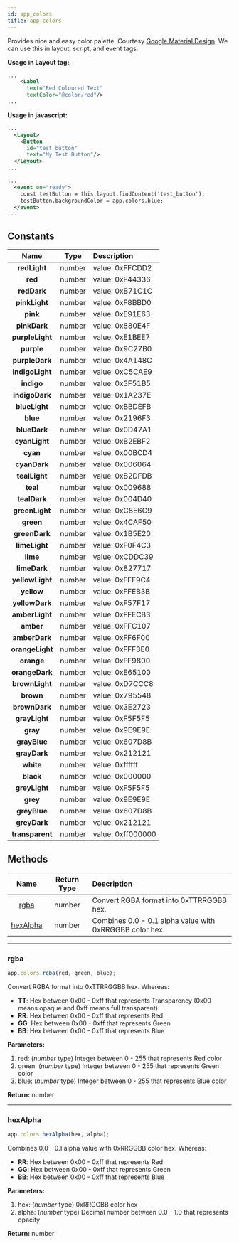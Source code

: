 ```yaml
---
id: app_colors
title: app.colors
---
```


Provides nice and easy color palette. Courtesy [Google Material Design](https://material.io/design/color/the-color-system.html). We can use this in layout, script, and event tags.

**Usage in Layout tag:**

```xml
...
    <Label
      text="Red Coloured Text"
      textColor="@color/red"/>
...
```

**Usage in javascript:**

```xml
...
  <Layout>
    <Button
      id="test_button"
      text="My Test Button"/>
  </Layout>
...
```

```xml
...
  <event on="ready">
    const testButton = this.layout.findContent('test_button');
    testButton.backgroundColor = app.colors.blue;
  </event>
...
```

## Constants

|      Name       |  Type  | Description       |
| :-------------: | :----: | :---------------- |
|  **redLight**   | number | value: 0xFFCDD2   |
|     **red**     | number | value: 0xF44336   |
|   **redDark**   | number | value: 0xB71C1C   |
|  **pinkLight**  | number | value: 0xF8BBD0   |
|    **pink**     | number | value: 0xE91E63   |
|  **pinkDark**   | number | value: 0x880E4F   |
| **purpleLight** | number | value: 0xE1BEE7   |
|   **purple**    | number | value: 0x9C27B0   |
| **purpleDark**  | number | value: 0x4A148C   |
| **indigoLight** | number | value: 0xC5CAE9   |
|   **indigo**    | number | value: 0x3F51B5   |
| **indigoDark**  | number | value: 0x1A237E   |
|  **blueLight**  | number | value: 0xBBDEFB   |
|    **blue**     | number | value: 0x2196F3   |
|  **blueDark**   | number | value: 0x0D47A1   |
|  **cyanLight**  | number | value: 0xB2EBF2   |
|    **cyan**     | number | value: 0x00BCD4   |
|  **cyanDark**   | number | value: 0x006064   |
|  **tealLight**  | number | value: 0xB2DFDB   |
|    **teal**     | number | value: 0x009688   |
|  **tealDark**   | number | value: 0x004D40   |
| **greenLight**  | number | value: 0xC8E6C9   |
|    **green**    | number | value: 0x4CAF50   |
|  **greenDark**  | number | value: 0x1B5E20   |
|  **limeLight**  | number | value: 0xF0F4C3   |
|    **lime**     | number | value: 0xCDDC39   |
|  **limeDark**   | number | value: 0x827717   |
| **yellowLight** | number | value: 0xFFF9C4   |
|   **yellow**    | number | value: 0xFFEB3B   |
| **yellowDark**  | number | value: 0xF57F17   |
| **amberLight**  | number | value: 0xFFECB3   |
|    **amber**    | number | value: 0xFFC107   |
|  **amberDark**  | number | value: 0xFF6F00   |
| **orangeLight** | number | value: 0xFFF3E0   |
|   **orange**    | number | value: 0xFF9800   |
| **orangeDark**  | number | value: 0xE65100   |
| **brownLight**  | number | value: 0xD7CCC8   |
|    **brown**    | number | value: 0x795548   |
|  **brownDark**  | number | value: 0x3E2723   |
|  **grayLight**  | number | value: 0xF5F5F5   |
|    **gray**     | number | value: 0x9E9E9E   |
|  **grayBlue**   | number | value: 0x607D8B   |
|  **grayDark**   | number | value: 0x212121   |
|    **white**    | number | value: 0xffffff   |
|    **black**    | number | value: 0x000000   |
|  **greyLight**  | number | value: 0xF5F5F5   |
|    **grey**     | number | value: 0x9E9E9E   |
|  **greyBlue**   | number | value: 0x607D8B   |
|  **greyDark**   | number | value: 0x212121   |
| **transparent** | number | value: 0xff000000 |

## Methods

|         Name          | Return Type | Description                                             |
| :-------------------: | :---------: | :------------------------------------------------------ |
|     [rgba](#rgba)     |   number    | Convert RGBA format into 0xTTRRGGBB hex.                |
| [hexAlpha](#hexalpha) |   number    | Combines 0.0 - 0.1 alpha value with 0xRRGGBB color hex. |

---

### rgba

```javascript
app.colors.rgba(red, green, blue);
```

Convert RGBA format into 0xTTRRGGBB hex. Whereas:

- **TT**: Hex between 0x00 - 0xff that represents Transparency (0x00 means opaque and 0xff means full transparent)
- **RR**: Hex between 0x00 - 0xff that represents Red
- **GG**: Hex between 0x00 - 0xff that represents Green
- **BB**: Hex between 0x00 - 0xff that represents Blue

**Parameters:**

1. red: (_number_ type) Integer between 0 - 255 that represents Red color
2. green: (_number_ type) Integer between 0 - 255 that represents Green color
3. blue: (_number_ type) Integer between 0 - 255 that represents Blue color

**Return:** number

---

### hexAlpha

```javascript
app.colors.hexAlpha(hex, alpha);
```

Combines 0.0 - 0.1 alpha value with 0xRRGGBB color hex. Whereas:

- **RR**: Hex between 0x00 - 0xff that represents Red
- **GG**: Hex between 0x00 - 0xff that represents Green
- **BB**: Hex between 0x00 - 0xff that represents Blue

**Parameters:**

1. hex: (_number_ type) 0xRRGGBB color hex
2. alpha: (_number_ type) Decimal number between 0.0 - 1.0 that represents opacity

**Return:** number
